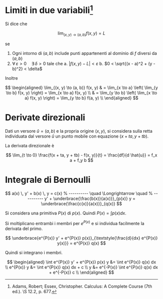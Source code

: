 # Limiti in due variabili[^limit]

Si dice che

$$
\lim_{(x, y) \to (a, b)} f(x, y) = L
$$

se

1. Ogni intorno di $(a, b)$ include punti appartenenti
   al dominio di $f$ diversi da $(a, b)$
2. $\forall \, \varepsilon > 0 \quad \exists \, \delta > 0$
   tale che
   a. $\left| f(x, y) - L \right| < \varepsilon$
   b. $0 < \sqrt{(x - a)^2 + (y - b)^2} < \delta$

Inoltre

$$
\begin{aligned}
\lim_{(x, y) \to (a, b)} f(x, y)
& = \lim_{x \to a} \left( \lim_{y \to b} f(x, y) \right)
= \lim_{x \to a} f(x, y) \\
& = \lim_{y \to b} \left( \lim_{x \to a} f(x, y) \right)
= \lim_{y \to b} f(a, y) \\
\end{aligned}
$$

[^limit]: Adams, Robert; Essex, Christopher. Calculus: A Complete Course
          (7th ed.). \S 12.2, p. 677. 

# Derivate direzionali

Dati un versore $\hat{u} = (a, b)$ e la propria origine $(x, y)$, si
considera sulla retta individuata dal versore $\hat{u}$ un punto mobile
con equazione $(x + ta, y + tb)$.

La derivata direzionale è

$$
\lim_{t \to 0} \frac{f(x + ta, y + tb) - f(x, y)}{t}
= \frac{df}{d \hat{u}} = f_x a + f_y b
$$

# Integrale di Bernoulli

$$
a(x) \, y' + b(x) \, y = c(x)
% ----------
\quad \Longrightarrow \quad
% ----------
y' + \underbrace{\frac{b(x)}{a(x)}}_{p(x)} y
= \underbrace{\frac{c(x)}{a(x)}}_{q(x)}
$$

Si considera una primitiva $P(x)$ di $p(x)$. Quindi $P(x) = \int p(x) dx$.

Si moltiplicano entrambi i membri per $e^{P(x)}$ e si individua facilmente
la derivata del primo.

$$
\underbrace{e^{P(x)} y' + e^{P(x)} p(x)}_{\textstyle{\frac{d}{dx} e^{P(x)} y(x)}}
= e^{P(x)} q(x)
$$

Quindi si integrano i membri.

$$
\begin{aligned}
\int e^{P(x)} y' + e^{P(x)} p(x) y &= \int e^{P(x)} q(x) dx \\
e^{P(x)} y &= \int e^{P(x)} q(x) dx + c \\
y &= e^{-P(x)} \int e^{P(x)} q(x) dx + e^{-P(x)} c \\
\end{aligned}
$$
